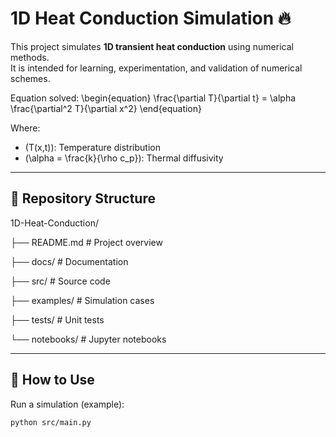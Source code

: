 # 1D Heat Conduction Simulation 🔥

This project simulates **1D transient heat conduction** using numerical methods.  
It is intended for learning, experimentation, and validation of numerical schemes.

Equation solved:
\begin{equation}
\frac{\partial T}{\partial t} = \alpha \frac{\partial^2 T}{\partial x^2}
\end{equation}

Where:
- \(T(x,t)\): Temperature distribution
- \(\alpha = \frac{k}{\rho c_p}\): Thermal diffusivity

---
## 📂 Repository Structure

1D-Heat-Conduction/

├── README.md # Project overview

├── docs/ # Documentation

├── src/ # Source code

├── examples/ # Simulation cases

├── tests/ # Unit tests

└── notebooks/ # Jupyter notebooks

---

## 🚀 How to Use
Run a simulation (example):
```bash
python src/main.py
